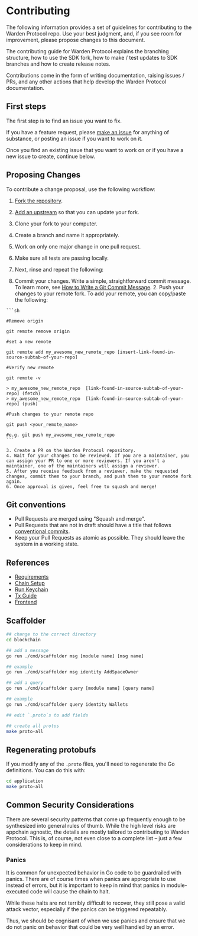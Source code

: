 # Contributing

The following information provides a set of guidelines for contributing to the Warden Protocol repo. Use your best judgment, and, if you see room for improvement, please propose changes to this document.

The contributing guide for Warden Protocol explains the branching structure, how to use the SDK fork, how to make / test updates to SDK branches and how to create release notes.

Contributions come in the form of writing documentation, raising issues / PRs, and any other actions that help develop the Warden Protocol documentation.

## First steps

The first step is to find an issue you want to fix. 

If you have a feature request, please [make an issue](https://github.com/warden-protocol/wardenprotocol/issues/new/choose) for anything of substance, or posting an issue if you want to work on it.

Once you find an existing issue that you want to work on or if you have a new issue to create, continue below.

## Proposing Changes

To contribute a change proposal, use the following workflow:

1. [Fork the repository](https://github.com/warden-protocol/wardenprotocol).
2. [Add an upstream](https://docs.github.com/en/github/collaborating-with-pull-requests/working-with-forks/syncing-a-fork) so that you can update your fork.
3. Clone your fork to your computer.
4. Create a branch and name it appropriately.
5. Work on only one major change in one pull request.
6. Make sure all tests are passing locally.
7. Next, rinse and repeat the following:

  1. Commit your changes. Write a simple, straightforward commit message. To learn more, see [How to Write a Git Commit Message](https://chris.beams.io/posts/git-commit/).
    2. Push your changes to your remote fork. To add your remote, you can copy/paste the following:

    ```sh

    #Remove origin

    git remote remove origin

    #set a new remote

    git remote add my_awesome_new_remote_repo [insert-link-found-in-source-subtab-of-your-repo]

    #Verify new remote

    git remote -v

    > my_awesome_new_remote_repo  [link-found-in-source-subtab-of-your-repo] (fetch)
    > my_awesome_new_remote_repo  [link-found-in-source-subtab-of-your-repo] (push)

    #Push changes to your remote repo

    git push <your_remote_name>

    #e.g. git push my_awesome_new_remote_repo
    ```

    3. Create a PR on the Warden Protocol repository. 
    4. Wait for your changes to be reviewed. If you are a maintainer, you can assign your PR to one or more reviewers. If you aren't a maintainer, one of the maintainers will assign a reviewer.
    5. After you receive feedback from a reviewer, make the requested changes, commit them to your branch, and push them to your remote fork again.
    6. Once approval is given, feel free to squash and merge!

## Git conventions

- Pull Requests are merged using "Squash and merge".
- Pull Requests that are not in draft should have a title that follows
  [conventional commits](https://www.conventionalcommits.org/).
- Keep your Pull Requests as atomic as possible. They should leave the system
  in a working state.


## References

- [Requirements](./SETUP.md#requirements)
- [Chain Setup](./SETUP.md#run-the-chain)
- [Run Keychain](./SETUP.md#keychain)
- [Tx Guide](./GUIDE.md)
- [Frontend](./SETUP.md#web-frontend)

## Scaffolder

```bash
## change to the correct directory
cd blockchain

## add a message
go run ./cmd/scaffolder msg [module name] [msg name]

## example
go run ./cmd/scaffolder msg identity AddSpaceOwner

## add a query 
go run ./cmd/scaffolder query [module name] [query name]

## example
go run ./cmd/scaffolder query identity Wallets

## edit `.proto`s to add fields

## create all protos
make proto-all
```

## Regenerating protobufs

If you modify any of the `.proto` files, you'll need to regenerate the
Go definitions. You can do this with:

```bash
cd application
make proto-all
```

## Common Security Considerations

There are several security patterns that come up frequently enough to be synthesized into general rules of thumb. While the high level risks are appchain agnostic, the details are mostly tailored to contributing to Warden Protocol. This is, of course, not even close to a complete list – just a few considerations to keep in mind.

### Panics

It is common for unexpected behavior in Go code to be guardrailed with panics. There are of course times when panics are appropriate to use instead of errors, but it is important to keep in mind that panics in module-executed code will cause the chain to halt.

While these halts are not terribly difficult to recover, they still pose a valid attack vector, especially if the panics can be triggered repeatably.

Thus, we should be cognisant of when we use panics and ensure that we do not panic on behavior that could be very well handled by an error.

